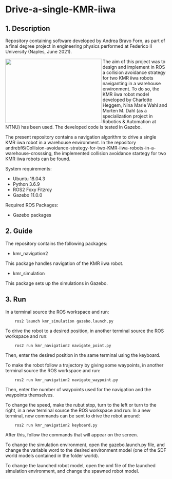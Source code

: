 # Drive-a-single-KMR-iiwa

## 1. Description
Repository containing software developed by Andrea Bravo Forn, as part of a final degree project in engineering physics performed at Federico II University (Naples, June 2021).

 <img align="left" width="300" height="200" src="https://user-images.githubusercontent.com/81975803/123516981-21ca9200-d69f-11eb-94cf-cb00b1ed7512.jpg">
 
The aim of this project was to design and implement in ROS a collision avoidance strategy for two KMR iiwa robots naviganting in a warehouse environment. 
To do so, the KMR iiwa robot model developed by Charlotte Heggem, Nina Marie Wahl and Morten M. Dahl (as a specialization project in Robotics & Automation at NTNU) has been used. The developed code is tested in Gazebo.

The present repository contains a navigation algorithm to drive a single KMR iiwa robot in a warehouse environment.
In the repository andrebf6/Collision-avoidance-strategy-for-two-KMR-iiwa-robots-in-a-warehouse-crosssing, the implemented collision avoidance startegy for two KMR iiwa robots can be found.



System requirements:

 -  Ubuntu 18.04.3
 -  Python 3.6.9
 -  ROS2 Foxy Fitzroy
 -  Gazebo 11.0.0

Required ROS Packages:

  - Gazebo packages
  
  ## 2. Guide
  The repository contains the following packages:
  
   -  kmr_navigation2
  
  This package handles navigation of the KMR iiwa robot.
  
  -  kmr_simulation
  
  This package sets up the simulations in Gazebo. 
  
  ## 3. Run

In a terminal source the ROS workspace and run:
```
    ros2 launch kmr_simulation gazebo.launch.py
```
To drive the robot to a desired position, in another terminal source the ROS workspace and run:
```
    ros2 run kmr_navigation2 navigate_point.py
```
Then, enter the desired position in the same terminal using the keyboard.

To make the robot follow a trajectory by giving some waypoints, in another terminal source the ROS workspace and run:
```
    ros2 run kmr_navigation2 navigate_waypoint.py
``` 
Then, enter the number of waypoints used for the navigation and the waypoints themselves.

To change the speed, make the rubut stop, turn to the left or turn to the right, in a new terminal  source the ROS workspace and run: 
In a new terminal, new commands can be sent to drive the robot around:
```
    ros2 run kmr_navigation2 keyboard.py
```
After this, follow the commands that will appear on the screen.

To change the simulation environment, open the gazebo.launch.py file, and change the variable word to the desired environment model (one of the SDF world models contained in the folder world).

To change the launched robot model, open the xml file of the launched simulation environment, and change the spawned robot model.
 
   
  
